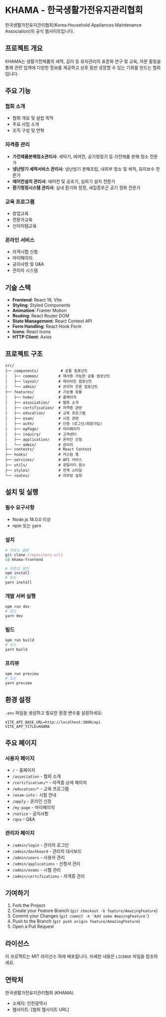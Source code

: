 # KHAMA - 한국생활가전유지관리협회

한국생활가전유지관리협회(Korea Household Appliances Maintenance Association)의 공식 웹사이트입니다.

## 프로젝트 개요

KHAMA는 생활가전제품의 세척, 감리 등 유지관리의 표준화 연구 및 교육, 자문 활동을 통해 관련 업계에 다양한 정보를 제공하고 상호 동반 성장할 수 있는 기회를 만드는 협회입니다.

## 주요 기능

### 협회 소개

-  협회 개요 및 설립 목적
-  주요 사업 소개
-  조직 구성 및 연혁

### 자격증 관리

-  **가전제품분해청소관리사**: 세탁기, 에어컨, 공기청정기 등 가전제품 분해 청소 전문가
-  **냉난방기 세척서비스 관리사**: 냉난방기 분해조립, 내외부 청소 및 세척, 유지보수 전문가
-  **에어컨설치 관리사**: 에어컨 및 공조기, 실외기 설치 전문가
-  **환기청정시스템 관리사**: 실내 환기와 청정, 새집증후군 공기 정화 전문가

### 교육 프로그램

-  창업교육
-  전문가교육
-  신아이템교육

### 온라인 서비스

-  자격시험 신청
-  마이페이지
-  공지사항 및 Q&A
-  관리자 시스템

## 기술 스택

-  **Frontend**: React 19, Vite
-  **Styling**: Styled Components
-  **Animation**: Framer Motion
-  **Routing**: React Router DOM
-  **State Management**: React Context API
-  **Form Handling**: React Hook Form
-  **Icons**: React Icons
-  **HTTP Client**: Axios

## 프로젝트 구조

```
src/
├── components/          # 공통 컴포넌트
│   ├── common/         # 재사용 가능한 공통 컴포넌트
│   ├── layout/         # 레이아웃 컴포넌트
│   └── admin/          # 관리자 전용 컴포넌트
├── features/           # 기능별 모듈
│   ├── home/           # 홈페이지
│   ├── association/    # 협회 소개
│   ├── certification/  # 자격증 관련
│   ├── education/      # 교육 프로그램
│   ├── exam/           # 시험 관련
│   ├── auth/           # 인증 (로그인/회원가입)
│   ├── myPage/         # 마이페이지
│   ├── inquiry/        # 고객센터
│   ├── application/    # 온라인 신청
│   └── admin/          # 관리자
├── contexts/           # React Context
├── hooks/              # 커스텀 훅
├── services/           # API 서비스
├── utils/              # 유틸리티 함수
├── styles/             # 전역 스타일
└── routes/             # 라우팅 설정
```

## 설치 및 실행

### 필수 요구사항

-  Node.js 18.0.0 이상
-  npm 또는 yarn

### 설치

```bash
# 저장소 클론
git clone [repository-url]
cd khama-frontend

# 의존성 설치
npm install
# 또는
yarn install
```

### 개발 서버 실행

```bash
npm run dev
# 또는
yarn dev
```

### 빌드

```bash
npm run build
# 또는
yarn build
```

### 프리뷰

```bash
npm run preview
# 또는
yarn preview
```

## 환경 설정

`.env` 파일을 생성하고 필요한 환경 변수를 설정하세요:

```env
VITE_API_BASE_URL=http://localhost:3000/api
VITE_APP_TITLE=KHAMA
```

## 주요 페이지

### 사용자 페이지

-  `/` - 홈페이지
-  `/association` - 협회 소개
-  `/certification/*` - 자격증 상세 페이지
-  `/education/*` - 교육 프로그램
-  `/exam-info` - 시험 안내
-  `/apply` - 온라인 신청
-  `/my-page` - 마이페이지
-  `/notice` - 공지사항
-  `/qna` - Q&A

### 관리자 페이지

-  `/admin/login` - 관리자 로그인
-  `/admin/dashboard` - 관리자 대시보드
-  `/admin/users` - 사용자 관리
-  `/admin/applications` - 신청서 관리
-  `/admin/exams` - 시험 관리
-  `/admin/certifications` - 자격증 관리

## 기여하기

1. Fork the Project
2. Create your Feature Branch (`git checkout -b feature/AmazingFeature`)
3. Commit your Changes (`git commit -m 'Add some AmazingFeature'`)
4. Push to the Branch (`git push origin feature/AmazingFeature`)
5. Open a Pull Request

## 라이선스

이 프로젝트는 MIT 라이선스 하에 배포됩니다. 자세한 내용은 `LICENSE` 파일을 참조하세요.

## 연락처

한국생활가전유지관리협회 (KHAMA)

-  소재지: 인천광역시
-  웹사이트: [협회 웹사이트 URL]
